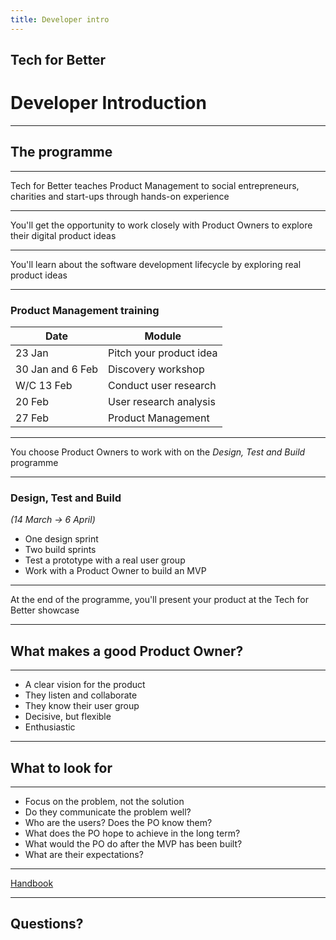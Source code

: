 ```yaml
---
title: Developer intro
---
```


## Tech for Better

# Developer Introduction

---

## The programme

---

Tech for Better teaches Product Management to social entrepreneurs, charities and start-ups through hands-on experience

---

You'll get the opportunity to work closely with Product Owners to explore their digital product ideas

---

You'll learn about the software development lifecycle by exploring real product ideas

---

### Product Management training

| Date             | Module                  |
| ---------------- | ----------------------- |
| 23 Jan           | Pitch your product idea |
| 30 Jan and 6 Feb | Discovery workshop      |
| W/C 13 Feb       | Conduct user research   |
| 20 Feb           | User research analysis  |
| 27 Feb           | Product Management      |

---

You choose Product Owners to work with on the _Design, Test and Build_ programme

---

### Design, Test and Build

_(14 March -> 6 April)_

- One design sprint
- Two build sprints
- Test a prototype with a real user group
- Work with a Product Owner to build an MVP

---

At the end of the programme, you'll present your product at the Tech for Better showcase

---

## What makes a good Product Owner?

---

- A clear vision for the product
- They listen and collaborate
- They know their user group
- Decisive, but flexible
- Enthusiastic

---

## What to look for

---

- Focus on the problem, not the solution
- Do they communicate the problem well?
- Who are the users? Does the PO know them?
- What does the PO hope to achieve in the long term?
- What would the PO do after the MVP has been built?
- What are their expectations?

---

[Handbook](https://learn.foundersandcoders.com/course/handbook/tech-for-better/)

---

## Questions?
